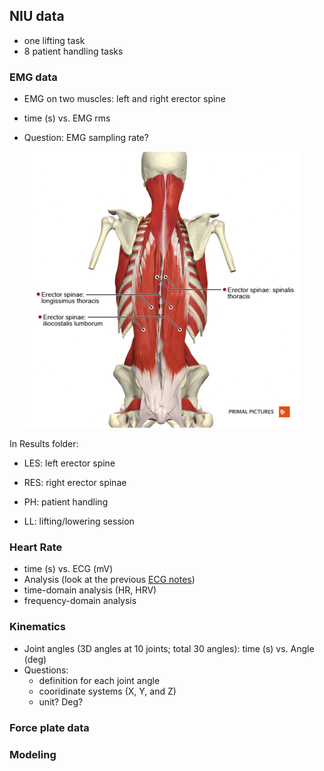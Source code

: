 ## NIU data 
- one lifting task
- 8 patient handling tasks

### EMG data
- EMG on two muscles: left and right erector spine
- time (s) vs. EMG rms
- Question: EMG sampling rate?

  ![erector_spinae](figures/erector_spinae_group.png "erector_spinae")


In Results folder: 
- LES: left erector spine
- RES: right erector spinae

- PH: patient handling
- LL: lifting/lowering session


### Heart Rate
- time (s) vs. ECG (mV)
- Analysis (look at the previous [ECG notes](https://github.com/zlyreed/TIRED/tree/master/Leg%20fatigue/Matlab/ECG_related))
- time-domain analysis (HR, HRV)
- frequency-domain analysis

### Kinematics
- Joint angles (3D angles at 10 joints; total 30 angles): time (s) vs. Angle (deg)
- Questions:
  - definition for each joint angle
  - cooridinate systems (X, Y, and Z)
  - unit? Deg?

### Force plate data
### Modeling

